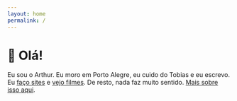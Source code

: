 ```yaml
---
layout: home
permalink: /
---
```


# 👋 Olá!

Eu sou o Arthur. Eu moro em Porto Alegre, eu cuido do Tobias e eu escrevo. Eu [faço sites](https://github.com/arthrfrts/) e [vejo filmes](https://letterboxd.com/arthrfrts). De resto, nada faz muito sentido. [Mais sobre isso aqui](sobre.md).
